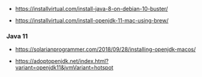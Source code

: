 * https://installvirtual.com/install-java-8-on-debian-10-buster/
  
* https://installvirtual.com/install-openjdk-11-mac-using-brew/
  
### Java 11
* https://solarianprogrammer.com/2018/09/28/installing-openjdk-macos/
  
* https://adoptopenjdk.net/index.html?variant=openjdk11&jvmVariant=hotspot
